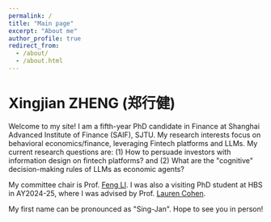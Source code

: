 ```yaml
---
permalink: /
title: "Main page"
excerpt: "About me"
author_profile: true
redirect_from: 
  - /about/
  - /about.html
---
```


Xingjian ZHENG (郑行健)
======

Welcome to my site! I am a fifth-year PhD candidate in Finance at Shanghai Advanced Institute of Finance (SAIF), SJTU. My research interests focus on behavioral economics/finance, leveraging Fintech platforms and LLMs. My current research questions are: (1) How to persuade investors with information design on fintech platforms? and (2) What are the "cognitive" decision-making rules of LLMs as economic agents? 

My committee chair is Prof. [Feng LI](https://en.saif.sjtu.edu.cn/faculty-research/li-feng). I was also a visiting PhD student at HBS in AY2024-25, where I was advised by Prof. [Lauren Cohen](https://www.hbs.edu/faculty/Pages/profile.aspx?facId=340063). 

My first name can be pronounced as "Sing-Jan". Hope to see you in person! 
